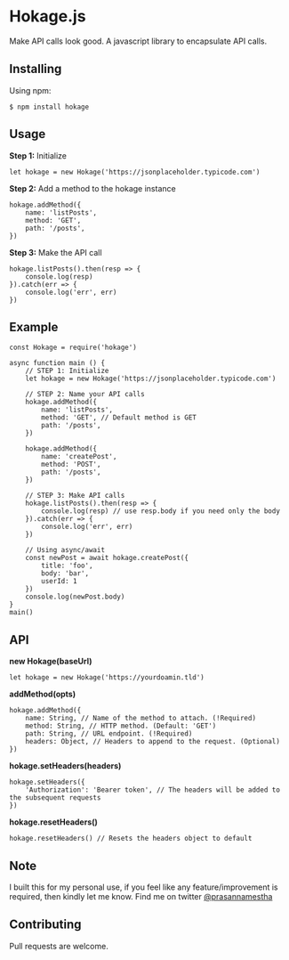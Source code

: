 # Hokage.js
Make API calls look good. A javascript library to encapsulate API calls.

## Installing
Using npm:
```
$ npm install hokage
```

## Usage
**Step 1:** Initialize
```
let hokage = new Hokage('https://jsonplaceholder.typicode.com')
```

**Step 2:** Add a method to the hokage instance
```
hokage.addMethod({
    name: 'listPosts',
    method: 'GET',
    path: '/posts',
})
```

**Step 3:** Make the API call
```
hokage.listPosts().then(resp => {
    console.log(resp)
}).catch(err => {
    console.log('err', err)
})
```

## Example
```
const Hokage = require('hokage')

async function main () {
    // STEP 1: Initialize
    let hokage = new Hokage('https://jsonplaceholder.typicode.com')

    // STEP 2: Name your API calls
    hokage.addMethod({
        name: 'listPosts',
        method: 'GET', // Default method is GET
        path: '/posts',
    })

    hokage.addMethod({
        name: 'createPost',
        method: 'POST',
        path: '/posts',
    })

    // STEP 3: Make API calls
    hokage.listPosts().then(resp => {
        console.log(resp) // use resp.body if you need only the body
    }).catch(err => {
        console.log('err', err)
    })

    // Using async/await
    const newPost = await hokage.createPost({
        title: 'foo',
        body: 'bar',
        userId: 1
    })
    console.log(newPost.body)
}
main()
```

## API
**new Hokage(baseUrl)**
```
let hokage = new Hokage('https://yourdoamin.tld')
```

**addMethod(opts)**
```
hokage.addMethod({
    name: String, // Name of the method to attach. (!Required)
    method: String, // HTTP method. (Default: 'GET')
    path: String, // URL endpoint. (!Required)
    headers: Object, // Headers to append to the request. (Optional)
})
```

**hokage.setHeaders(headers)**
```
hokage.setHeaders({
    'Authorization': 'Bearer token', // The headers will be added to the subsequent requests
})
```

**hokage.resetHeaders()**
```
hokage.resetHeaders() // Resets the headers object to default
```

## Note
I built this for my personal use, if you feel like any feature/improvement is required, then kindly let me know. Find me on twitter [@prasannamestha](https://twitter.com/prasannamestha)

## Contributing
Pull requests are welcome.
